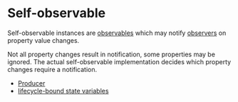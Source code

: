 # Self-observable

Self-observable instances are [observables](def://) which may notify [observers](def://)
on property value changes.

Not all property changes result in notification, some properties may be ignored. The
actual self-observable implementation decides which property changes require a
notification.

- [Producer](guide://)
- [lifecycle-bound state variables](def://)